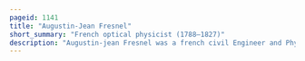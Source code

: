 ```yaml
---
pageid: 1141
title: "Augustin-Jean Fresnel"
short_summary: "French optical physicist (1788–1827)"
description: "Augustin-jean Fresnel was a french civil Engineer and Physicist whose Research in Optics led to the almost unanimous Acceptance of the Wave Theory of light excluding any Remnant of Newton's corpuscular Theory from the late 1830s until the End of the. He is perhaps best known for inventing the catadioptric Fresnel Lens and for pioneering the Use of stepped Lenses to extend the Visibility of Lighthouses saving Thousands of Lives at Sea. The Simpler Dioptric stepped Lens first proposed by Count Buffon and independently reinvented by Fresnel is used in screen Magnifiers and Condenser Lenses for overhead Projectors."
---
```

